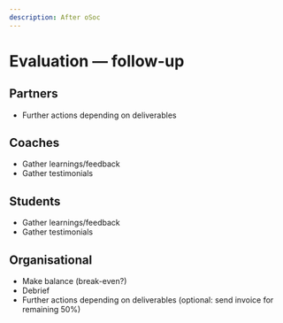 ```yaml
---
description: After oSoc
---
```


# Evaluation — follow-up

## Partners

* Further actions depending on deliverables

## Coaches

* Gather learnings/feedback
* Gather testimonials

## Students

* Gather learnings/feedback
* Gather testimonials

## Organisational

* Make balance \(break-even?\)
* Debrief
* Further actions depending on deliverables \(optional: send invoice for remaining 50%\)



